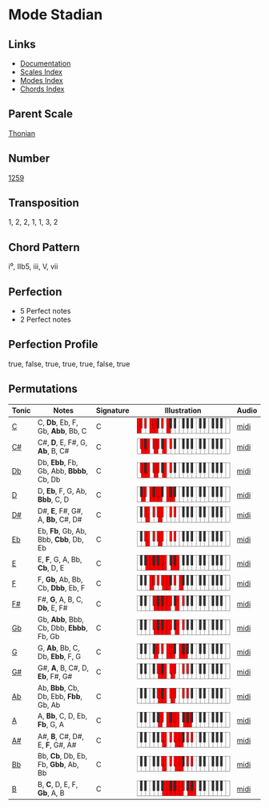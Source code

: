 # Mode Stadian

## Links

- [Documentation](README.md)
- [Scales Index](Scales.md)
- [Modes Index](Modes.md)
- [Chords Index](Chords.md)

## Parent Scale

[Thonian](ScaleThonian.md)

## Number

[1259](https://ianring.com/musictheory/scales/1259)

## Transposition

1, 2, 2, 1, 1, 3, 2

## Chord Pattern

i⁰, IIb5, iii, V, vii

## Perfection

- 5 Perfect notes
- 2 Perfect notes

## Perfection Profile

true, false, true, true, true, false, true

## Permutations

| Tonic | Notes | Signature | Illustration | Audio |
|-------|-------|-----------|--------------|-------|
| [C](ModeCNaturalStadian.md) | C, **Db**, Eb, F, Gb, **Abb**, Bb, C | C | ![CNaturalStadian](ModeCNaturalStadian.png) | [midi](https://github.com/edipermadi/music/blob/main/docs/ModeCNaturalStadian.mid?raw=true) |
| [C#](ModeCSharpStadian.md) | C#, **D**, E, F#, G, **Ab**, B, C# | C | ![CSharpStadian](ModeCSharpStadian.png) | [midi](https://github.com/edipermadi/music/blob/main/docs/ModeCSharpStadian.mid?raw=true) |
| [Db](ModeDFlatStadian.md) | Db, **Ebb**, Fb, Gb, Abb, **Bbbb**, Cb, Db | C | ![DFlatStadian](ModeDFlatStadian.png) | [midi](https://github.com/edipermadi/music/blob/main/docs/ModeDFlatStadian.mid?raw=true) |
| [D](ModeDNaturalStadian.md) | D, **Eb**, F, G, Ab, **Bbb**, C, D | C | ![DNaturalStadian](ModeDNaturalStadian.png) | [midi](https://github.com/edipermadi/music/blob/main/docs/ModeDNaturalStadian.mid?raw=true) |
| [D#](ModeDSharpStadian.md) | D#, **E**, F#, G#, A, **Bb**, C#, D# | C | ![DSharpStadian](ModeDSharpStadian.png) | [midi](https://github.com/edipermadi/music/blob/main/docs/ModeDSharpStadian.mid?raw=true) |
| [Eb](ModeEFlatStadian.md) | Eb, **Fb**, Gb, Ab, Bbb, **Cbb**, Db, Eb | C | ![EFlatStadian](ModeEFlatStadian.png) | [midi](https://github.com/edipermadi/music/blob/main/docs/ModeEFlatStadian.mid?raw=true) |
| [E](ModeENaturalStadian.md) | E, **F**, G, A, Bb, **Cb**, D, E | C | ![ENaturalStadian](ModeENaturalStadian.png) | [midi](https://github.com/edipermadi/music/blob/main/docs/ModeENaturalStadian.mid?raw=true) |
| [F](ModeFNaturalStadian.md) | F, **Gb**, Ab, Bb, Cb, **Dbb**, Eb, F | C | ![FNaturalStadian](ModeFNaturalStadian.png) | [midi](https://github.com/edipermadi/music/blob/main/docs/ModeFNaturalStadian.mid?raw=true) |
| [F#](ModeFSharpStadian.md) | F#, **G**, A, B, C, **Db**, E, F# | C | ![FSharpStadian](ModeFSharpStadian.png) | [midi](https://github.com/edipermadi/music/blob/main/docs/ModeFSharpStadian.mid?raw=true) |
| [Gb](ModeGFlatStadian.md) | Gb, **Abb**, Bbb, Cb, Dbb, **Ebbb**, Fb, Gb | C | ![GFlatStadian](ModeGFlatStadian.png) | [midi](https://github.com/edipermadi/music/blob/main/docs/ModeGFlatStadian.mid?raw=true) |
| [G](ModeGNaturalStadian.md) | G, **Ab**, Bb, C, Db, **Ebb**, F, G | C | ![GNaturalStadian](ModeGNaturalStadian.png) | [midi](https://github.com/edipermadi/music/blob/main/docs/ModeGNaturalStadian.mid?raw=true) |
| [G#](ModeGSharpStadian.md) | G#, **A**, B, C#, D, **Eb**, F#, G# | C | ![GSharpStadian](ModeGSharpStadian.png) | [midi](https://github.com/edipermadi/music/blob/main/docs/ModeGSharpStadian.mid?raw=true) |
| [Ab](ModeAFlatStadian.md) | Ab, **Bbb**, Cb, Db, Ebb, **Fbb**, Gb, Ab | C | ![AFlatStadian](ModeAFlatStadian.png) | [midi](https://github.com/edipermadi/music/blob/main/docs/ModeAFlatStadian.mid?raw=true) |
| [A](ModeANaturalStadian.md) | A, **Bb**, C, D, Eb, **Fb**, G, A | C | ![ANaturalStadian](ModeANaturalStadian.png) | [midi](https://github.com/edipermadi/music/blob/main/docs/ModeANaturalStadian.mid?raw=true) |
| [A#](ModeASharpStadian.md) | A#, **B**, C#, D#, E, **F**, G#, A# | C | ![ASharpStadian](ModeASharpStadian.png) | [midi](https://github.com/edipermadi/music/blob/main/docs/ModeASharpStadian.mid?raw=true) |
| [Bb](ModeBFlatStadian.md) | Bb, **Cb**, Db, Eb, Fb, **Gbb**, Ab, Bb | C | ![BFlatStadian](ModeBFlatStadian.png) | [midi](https://github.com/edipermadi/music/blob/main/docs/ModeBFlatStadian.mid?raw=true) |
| [B](ModeBNaturalStadian.md) | B, **C**, D, E, F, **Gb**, A, B | C | ![BNaturalStadian](ModeBNaturalStadian.png) | [midi](https://github.com/edipermadi/music/blob/main/docs/ModeBNaturalStadian.mid?raw=true) |
